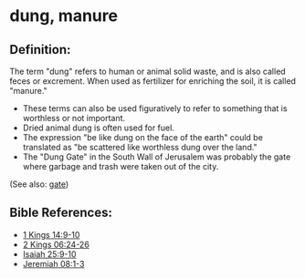 # dung, manure #

## Definition: ##

The term "dung" refers to human or animal solid waste, and is also called feces or excrement. When used as fertilizer for enriching the soil, it is called "manure."

* These terms can also be used figuratively to refer to something that is worthless or not important.
* Dried animal dung is often used for fuel.
* The expression "be like dung on the face of the earth" could be translated as "be scattered like worthless dung over the land."
* The "Dung Gate" in the South Wall of Jerusalem was probably the gate where garbage and trash were taken out of the city.

(See also: [gate](../kt/gate.md))

## Bible References: ##

* [1 Kings 14:9-10](en/tn/1ki/help/14/09)
* [2 Kings 06:24-26](en/tn/2ki/help/06/24)
* [Isaiah 25:9-10](en/tn/isa/help/25/09)
* [Jeremiah 08:1-3](en/tn/jer/help/08/01)
